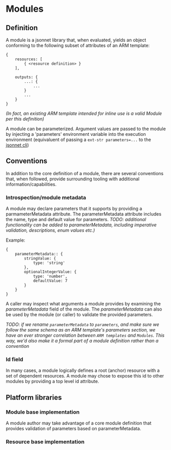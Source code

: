 # Modules

## Definition
A module is a jsonnet library that, when evaluated, yields an object conforming to the following subset of attributes of an ARM template: 

```
{
    resources: [
        { <resource definition> }
    ],

    outputs: {
        ...: {
            ...
        }
        ...
    }
}
```
*(In fact, an existing ARM template intended for inline use is a valid Module per this definition)*

A module can be parameterized. Argument values are passed to the module by injecting a 'parameters' environment variable into the execution environment (equivaluent of passing a `ext-str parameters=...` to the [jsonnet cli](http://jsonnet.org/implementation/commandline.html))

## Conventions
In addition to the core definition of a module, there are several conventions that, when followed, provide surrounding tooling with additional information/capabilities.

### Introspection/module metadata

A module may declare parameters that it supports by providing a parmameterMetadata attribute. The parameterMetadata attribute includes the name, type and default value for parameters. *TODO: additional functionality can be added to parameterMetadata, including imperative validation, descriptions, enum values etc.)*

Example: 
```
{
    parameterMetadata:: {
        stringValue: {
            type: 'string'
        },
        optionalIntegerValue: {
            type: 'number',
            defaultValue: 7
        }
    }
}
```

A caller may inspect what arguments a module provides by examining the *parameterMetadata* field of the module. 
The *parameterMetadata* can also be used by the module (or caller) to validate the provided parameters.

*TODO: if we rename `parameterMetadata` to `parameters`, and make sure we follow the same schema as an ARM template's parameters section, we have an ever stronger correlation between `ARM templates` and `Modules`. This way, we'd also make it a formal part of a module definition rather than a convention*
### Id field

In many cases, a module logically defines a root (anchor) resource with a set of dependent resources. A module may chose to expose this id to other modules by providing a top level id attribute. 

## Platform libraries

### Module base implementation

A module author may take advantage of a core module definition that provides validation of parameters based on parameterMetadata.

### Resource base implementation

